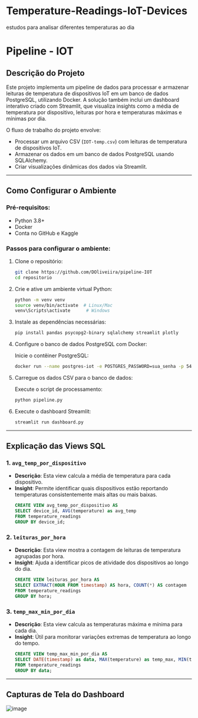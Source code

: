 # Temperature-Readings-IoT-Devices
estudos para analisar diferentes temperaturas ao dia
# Pipeline - IOT

## Descrição do Projeto
Este projeto implementa um pipeline de dados para processar e armazenar leituras de temperatura de dispositivos IoT em um banco de dados PostgreSQL, utilizando Docker. A solução também inclui um dashboard interativo criado com Streamlit, que visualiza insights como a média de temperatura por dispositivo, leituras por hora e temperaturas máximas e mínimas por dia.

O fluxo de trabalho do projeto envolve:
- Processar um arquivo CSV (`IOT-temp.csv`) com leituras de temperatura de dispositivos IoT.
- Armazenar os dados em um banco de dados PostgreSQL usando SQLAlchemy.
- Criar visualizações dinâmicas dos dados via Streamlit.

---

## Como Configurar o Ambiente

### Pré-requisitos:
- Python 3.8+
- Docker
- Conta no GitHub e Kaggle

### Passos para configurar o ambiente:

1. Clone o repositório:
    ```bash
    git clone https://github.com/DOliveiira/pipeline-IOT
    cd repositorio
    ```

2. Crie e ative um ambiente virtual Python:
    ```bash
    python -m venv venv
    source venv/bin/activate  # Linux/Mac
    venv\Scripts\activate      # Windows
    ```

3. Instale as dependências necessárias:
    ```bash
    pip install pandas psycopg2-binary sqlalchemy streamlit plotly
    ```

4. Configure o banco de dados PostgreSQL com Docker:

    Inicie o contêiner PostgreSQL:
    ```bash
    docker run --name postgres-iot -e POSTGRES_PASSWORD=sua_senha -p 5432:5432 -d postgres
    ```

5. Carregue os dados CSV para o banco de dados:

    Execute o script de processamento:
    ```bash
    python pipeline.py
    ```

6. Execute o dashboard Streamlit:
    ```bash
    streamlit run dashboard.py
    ```

---

## Explicação das Views SQL

### 1. `avg_temp_por_dispositivo`
- **Descrição**: Esta view calcula a média de temperatura para cada dispositivo.
- **Insight**: Permite identificar quais dispositivos estão reportando temperaturas consistentemente mais altas ou mais baixas.
    ```sql
    CREATE VIEW avg_temp_por_dispositivo AS
    SELECT device_id, AVG(temperature) as avg_temp
    FROM temperature_readings
    GROUP BY device_id;
    ```

### 2. `leituras_por_hora`
- **Descrição**: Esta view mostra a contagem de leituras de temperatura agrupadas por hora.
- **Insight**: Ajuda a identificar picos de atividade dos dispositivos ao longo do dia.
    ```sql
    CREATE VIEW leituras_por_hora AS
    SELECT EXTRACT(HOUR FROM timestamp) AS hora, COUNT(*) AS contagem
    FROM temperature_readings
    GROUP BY hora;
    ```

### 3. `temp_max_min_por_dia`
- **Descrição**: Esta view calcula as temperaturas máxima e mínima para cada dia.
- **Insight**: Útil para monitorar variações extremas de temperatura ao longo do tempo.
    ```sql
    CREATE VIEW temp_max_min_por_dia AS
    SELECT DATE(timestamp) as data, MAX(temperature) as temp_max, MIN(temperature) as temp_min
    FROM temperature_readings
    GROUP BY data;
    ```

---

## Capturas de Tela do Dashboard

![image](https://github.com/user-attachments/assets/e31298b0-3757-491d-b018-3ac62376891d)


